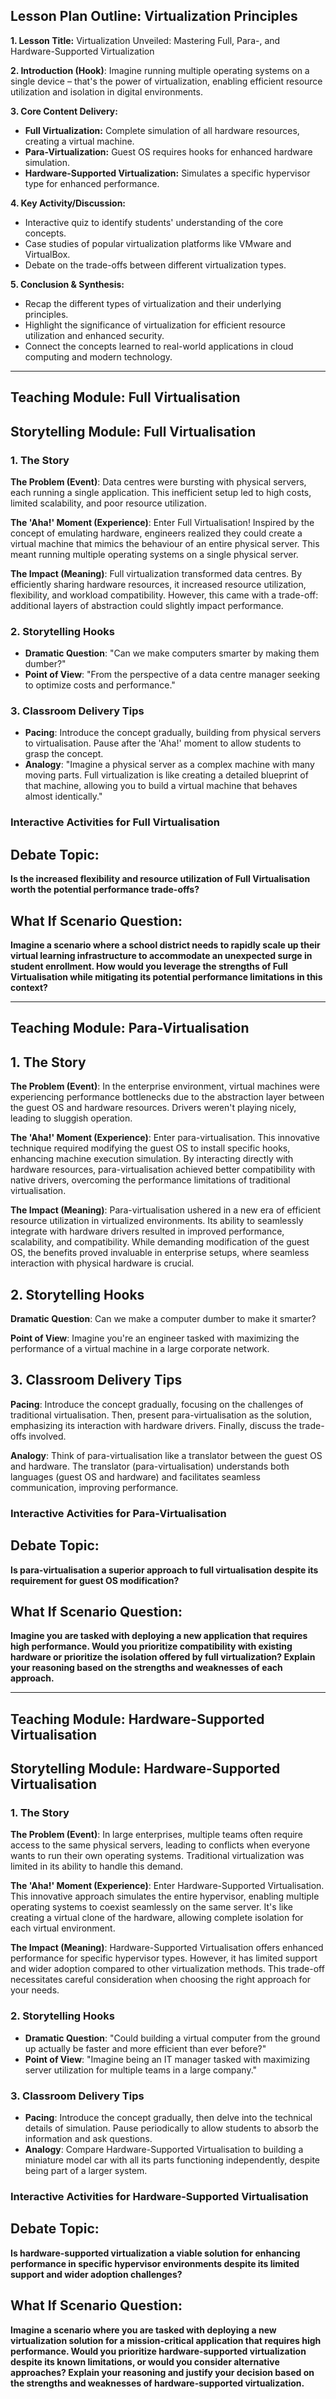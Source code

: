## Lesson Plan Outline: Virtualization Principles

**1. Lesson Title:** Virtualization Unveiled: Mastering Full, Para-, and Hardware-Supported Virtualization

**2. Introduction (Hook)**: Imagine running multiple operating systems on a single device – that's the power of virtualization, enabling efficient resource utilization and isolation in digital environments.

**3. Core Content Delivery:**

- **Full Virtualization:** Complete simulation of all hardware resources, creating a virtual machine.
- **Para-Virtualization:** Guest OS requires hooks for enhanced hardware simulation.
- **Hardware-Supported Virtualization:** Simulates a specific hypervisor type for enhanced performance.

**4. Key Activity/Discussion:**

- Interactive quiz to identify students' understanding of the core concepts.
- Case studies of popular virtualization platforms like VMware and VirtualBox.
- Debate on the trade-offs between different virtualization types.

**5. Conclusion & Synthesis:**

- Recap the different types of virtualization and their underlying principles.
- Highlight the significance of virtualization for efficient resource utilization and enhanced security.
- Connect the concepts learned to real-world applications in cloud computing and modern technology.


---

## Teaching Module: Full Virtualisation
## Storytelling Module: Full Virtualisation

### 1. The Story

**The Problem (Event)**: Data centres were bursting with physical servers, each running a single application. This inefficient setup led to high costs, limited scalability, and poor resource utilization.

**The 'Aha!' Moment (Experience)**: Enter Full Virtualisation! Inspired by the concept of emulating hardware, engineers realized they could create a virtual machine that mimics the behaviour of an entire physical server. This meant running multiple operating systems on a single physical server.

**The Impact (Meaning)**: Full virtualization transformed data centres. By efficiently sharing hardware resources, it increased resource utilization, flexibility, and workload compatibility. However, this came with a trade-off: additional layers of abstraction could slightly impact performance.

### 2. Storytelling Hooks

* **Dramatic Question**: "Can we make computers smarter by making them dumber?"
* **Point of View**: "From the perspective of a data centre manager seeking to optimize costs and performance."

### 3. Classroom Delivery Tips

* **Pacing**: Introduce the concept gradually, building from physical servers to virtualisation. Pause after the 'Aha!' moment to allow students to grasp the concept.
* **Analogy**: "Imagine a physical server as a complex machine with many moving parts. Full virtualization is like creating a detailed blueprint of that machine, allowing you to build a virtual machine that behaves almost identically."

### Interactive Activities for Full Virtualisation
## Debate Topic:

**Is the increased flexibility and resource utilization of Full Virtualisation worth the potential performance trade-offs?**


## What If Scenario Question:

**Imagine a scenario where a school district needs to rapidly scale up their virtual learning infrastructure to accommodate an unexpected surge in student enrollment. How would you leverage the strengths of Full Virtualisation while mitigating its potential performance limitations in this context?**


---

## Teaching Module: Para-Virtualisation
## 1. The Story

**The Problem (Event)**: In the enterprise environment, virtual machines were experiencing performance bottlenecks due to the abstraction layer between the guest OS and hardware resources. Drivers weren't playing nicely, leading to sluggish operation.

**The 'Aha!' Moment (Experience)**: Enter para-virtualisation. This innovative technique required modifying the guest OS to install specific hooks, enhancing machine execution simulation. By interacting directly with hardware resources, para-virtualisation achieved better compatibility with native drivers, overcoming the performance limitations of traditional virtualisation.

**The Impact (Meaning)**: Para-virtualisation ushered in a new era of efficient resource utilization in virtualized environments. Its ability to seamlessly integrate with hardware drivers resulted in improved performance, scalability, and compatibility. While demanding modification of the guest OS, the benefits proved invaluable in enterprise setups, where seamless interaction with physical hardware is crucial.


## 2. Storytelling Hooks

**Dramatic Question**: Can we make a computer dumber to make it smarter?

**Point of View**: Imagine you're an engineer tasked with maximizing the performance of a virtual machine in a large corporate network.


## 3. Classroom Delivery Tips

**Pacing**: Introduce the concept gradually, focusing on the challenges of traditional virtualisation. Then, present para-virtualisation as the solution, emphasizing its interaction with hardware drivers. Finally, discuss the trade-offs involved.

**Analogy**: Think of para-virtualisation like a translator between the guest OS and hardware. The translator (para-virtualisation) understands both languages (guest OS and hardware) and facilitates seamless communication, improving performance.

### Interactive Activities for Para-Virtualisation
## Debate Topic:

**Is para-virtualisation a superior approach to full virtualisation despite its requirement for guest OS modification?**

## What If Scenario Question:

**Imagine you are tasked with deploying a new application that requires high performance. Would you prioritize compatibility with existing hardware or prioritize the isolation offered by full virtualization? Explain your reasoning based on the strengths and weaknesses of each approach.**


---

## Teaching Module: Hardware-Supported Virtualisation
## Storytelling Module: Hardware-Supported Virtualisation

### 1. The Story

**The Problem (Event)**: In large enterprises, multiple teams often require access to the same physical servers, leading to conflicts when everyone wants to run their own operating systems. Traditional virtualization was limited in its ability to handle this demand.

**The 'Aha!' Moment (Experience)**: Enter Hardware-Supported Virtualisation. This innovative approach simulates the entire hypervisor, enabling multiple operating systems to coexist seamlessly on the same server. It's like creating a virtual clone of the hardware, allowing complete isolation for each virtual environment.

**The Impact (Meaning)**: Hardware-Supported Virtualisation offers enhanced performance for specific hypervisor types. However, it has limited support and wider adoption compared to other virtualization methods. This trade-off necessitates careful consideration when choosing the right approach for your needs.


### 2. Storytelling Hooks

* **Dramatic Question**: "Could building a virtual computer from the ground up actually be faster and more efficient than ever before?"
* **Point of View**: "Imagine being an IT manager tasked with maximizing server utilization for multiple teams in a large company."


### 3. Classroom Delivery Tips

* **Pacing**: Introduce the concept gradually, then delve into the technical details of simulation. Pause periodically to allow students to absorb the information and ask questions.
* **Analogy**: Compare Hardware-Supported Virtualisation to building a miniature model car with all its parts functioning independently, despite being part of a larger system.

### Interactive Activities for Hardware-Supported Virtualisation
## Debate Topic:

**Is hardware-supported virtualization a viable solution for enhancing performance in specific hypervisor environments despite its limited support and wider adoption challenges?**


## What If Scenario Question:

**Imagine a scenario where you are tasked with deploying a new virtualization solution for a mission-critical application that requires high performance. Would you prioritize hardware-supported virtualization despite its known limitations, or would you consider alternative approaches? Explain your reasoning and justify your decision based on the strengths and weaknesses of hardware-supported virtualization.**